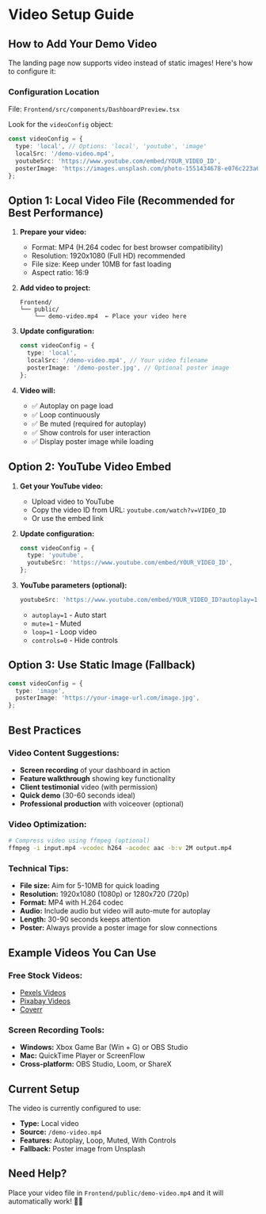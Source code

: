 # Video Setup Guide

## How to Add Your Demo Video

The landing page now supports video instead of static images! Here's how to configure it:

### Configuration Location
File: `Frontend/src/components/DashboardPreview.tsx`

Look for the `videoConfig` object:

```typescript
const videoConfig = {
  type: 'local', // Options: 'local', 'youtube', 'image'
  localSrc: '/demo-video.mp4',
  youtubeSrc: 'https://www.youtube.com/embed/YOUR_VIDEO_ID',
  posterImage: 'https://images.unsplash.com/photo-1551434678-e076c223a692?w=1200&h=675&fit=crop',
};
```

## Option 1: Local Video File (Recommended for Best Performance)

1. **Prepare your video:**
   - Format: MP4 (H.264 codec for best browser compatibility)
   - Resolution: 1920x1080 (Full HD) recommended
   - File size: Keep under 10MB for fast loading
   - Aspect ratio: 16:9

2. **Add video to project:**
   ```
   Frontend/
   └── public/
       └── demo-video.mp4  ← Place your video here
   ```

3. **Update configuration:**
   ```typescript
   const videoConfig = {
     type: 'local',
     localSrc: '/demo-video.mp4', // Your video filename
     posterImage: '/demo-poster.jpg', // Optional poster image
   };
   ```

4. **Video will:**
   - ✅ Autoplay on page load
   - ✅ Loop continuously
   - ✅ Be muted (required for autoplay)
   - ✅ Show controls for user interaction
   - ✅ Display poster image while loading

## Option 2: YouTube Video Embed

1. **Get your YouTube video:**
   - Upload video to YouTube
   - Copy the video ID from URL: `youtube.com/watch?v=VIDEO_ID`
   - Or use the embed link

2. **Update configuration:**
   ```typescript
   const videoConfig = {
     type: 'youtube',
     youtubeSrc: 'https://www.youtube.com/embed/YOUR_VIDEO_ID',
   };
   ```

3. **YouTube parameters (optional):**
   ```typescript
   youtubeSrc: 'https://www.youtube.com/embed/YOUR_VIDEO_ID?autoplay=1&mute=1&loop=1',
   ```
   - `autoplay=1` - Auto start
   - `mute=1` - Muted
   - `loop=1` - Loop video
   - `controls=0` - Hide controls

## Option 3: Use Static Image (Fallback)

```typescript
const videoConfig = {
  type: 'image',
  posterImage: 'https://your-image-url.com/image.jpg',
};
```

## Best Practices

### Video Content Suggestions:
- **Screen recording** of your dashboard in action
- **Feature walkthrough** showing key functionality
- **Client testimonial** video (with permission)
- **Quick demo** (30-60 seconds ideal)
- **Professional production** with voiceover (optional)

### Video Optimization:
```bash
# Compress video using ffmpeg (optional)
ffmpeg -i input.mp4 -vcodec h264 -acodec aac -b:v 2M output.mp4
```

### Technical Tips:
- **File size:** Aim for 5-10MB for quick loading
- **Resolution:** 1920x1080 (1080p) or 1280x720 (720p)
- **Format:** MP4 with H.264 codec
- **Audio:** Include audio but video will auto-mute for autoplay
- **Length:** 30-90 seconds keeps attention
- **Poster:** Always provide a poster image for slow connections

## Example Videos You Can Use

### Free Stock Videos:
- [Pexels Videos](https://www.pexels.com/videos/)
- [Pixabay Videos](https://pixabay.com/videos/)
- [Coverr](https://coverr.co/)

### Screen Recording Tools:
- **Windows:** Xbox Game Bar (Win + G) or OBS Studio
- **Mac:** QuickTime Player or ScreenFlow
- **Cross-platform:** OBS Studio, Loom, or ShareX

## Current Setup

The video is currently configured to use:
- **Type:** Local video
- **Source:** `/demo-video.mp4`
- **Features:** Autoplay, Loop, Muted, With Controls
- **Fallback:** Poster image from Unsplash

## Need Help?

Place your video file in `Frontend/public/demo-video.mp4` and it will automatically work! 🎥✨
